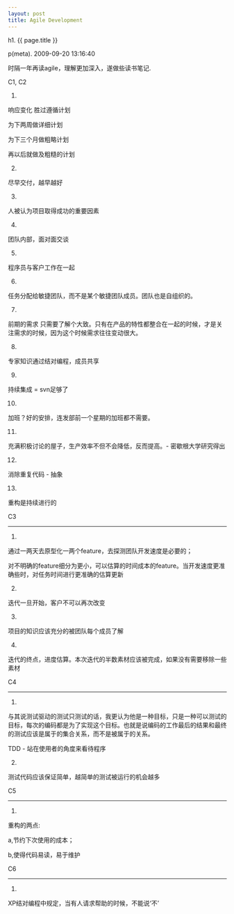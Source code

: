 ```yaml
---
layout: post
title: Agile Development
---
```


h1. {{ page.title }} 

p(meta). 2009-09-20 13:16:40

时隔一年再读agile，理解更加深入，遂做些读书笔记.
<div id="_mcePaste" style="position: absolute; left: -10000px; top: 0px; width: 1px; height: 1px; overflow-x: hidden; overflow-y: hidden;">C1, C2</div>
<div id="_mcePaste" style="position: absolute; left: -10000px; top: 0px; width: 1px; height: 1px; overflow-x: hidden; overflow-y: hidden;">1.</div>
<div id="_mcePaste" style="position: absolute; left: -10000px; top: 0px; width: 1px; height: 1px; overflow-x: hidden; overflow-y: hidden;">响应变化 胜过遵循计划</div>
<div id="_mcePaste" style="position: absolute; left: -10000px; top: 0px; width: 1px; height: 1px; overflow-x: hidden; overflow-y: hidden;">为下两周做详细计划</div>
<div id="_mcePaste" style="position: absolute; left: -10000px; top: 0px; width: 1px; height: 1px; overflow-x: hidden; overflow-y: hidden;">为下三个月做粗略计划</div>
<div id="_mcePaste" style="position: absolute; left: -10000px; top: 0px; width: 1px; height: 1px; overflow-x: hidden; overflow-y: hidden;">再以后就做及粗糙的计划</div>
<div id="_mcePaste" style="position: absolute; left: -10000px; top: 0px; width: 1px; height: 1px; overflow-x: hidden; overflow-y: hidden;">2.</div>
<div id="_mcePaste" style="position: absolute; left: -10000px; top: 0px; width: 1px; height: 1px; overflow-x: hidden; overflow-y: hidden;">尽早交付，越早越好</div>
<div id="_mcePaste" style="position: absolute; left: -10000px; top: 0px; width: 1px; height: 1px; overflow-x: hidden; overflow-y: hidden;">3.</div>
<div id="_mcePaste" style="position: absolute; left: -10000px; top: 0px; width: 1px; height: 1px; overflow-x: hidden; overflow-y: hidden;">人被认为项目取得成功的重要因素</div>
<div id="_mcePaste" style="position: absolute; left: -10000px; top: 0px; width: 1px; height: 1px; overflow-x: hidden; overflow-y: hidden;">4.</div>
<div id="_mcePaste" style="position: absolute; left: -10000px; top: 0px; width: 1px; height: 1px; overflow-x: hidden; overflow-y: hidden;">团队内部，面对面交谈</div>
<div id="_mcePaste" style="position: absolute; left: -10000px; top: 0px; width: 1px; height: 1px; overflow-x: hidden; overflow-y: hidden;">5.</div>
<div id="_mcePaste" style="position: absolute; left: -10000px; top: 0px; width: 1px; height: 1px; overflow-x: hidden; overflow-y: hidden;">程序员与客户工作在一起</div>
<div id="_mcePaste" style="position: absolute; left: -10000px; top: 0px; width: 1px; height: 1px; overflow-x: hidden; overflow-y: hidden;">6.</div>
<div id="_mcePaste" style="position: absolute; left: -10000px; top: 0px; width: 1px; height: 1px; overflow-x: hidden; overflow-y: hidden;">任务分配给敏捷团队，而不是某个敏捷团队成员。团队也是自组织的。</div>
<div id="_mcePaste" style="position: absolute; left: -10000px; top: 0px; width: 1px; height: 1px; overflow-x: hidden; overflow-y: hidden;">7.</div>
<div id="_mcePaste" style="position: absolute; left: -10000px; top: 0px; width: 1px; height: 1px; overflow-x: hidden; overflow-y: hidden;">前期的需求 只需要了解个大致。只有在产品的特性都整合在一起的时候，才是关注需求的时候，因为这个时候需求往往变动很大。</div>
<div id="_mcePaste" style="position: absolute; left: -10000px; top: 0px; width: 1px; height: 1px; overflow-x: hidden; overflow-y: hidden;">8.</div>
<div id="_mcePaste" style="position: absolute; left: -10000px; top: 0px; width: 1px; height: 1px; overflow-x: hidden; overflow-y: hidden;">专家知识通过结对编程，成员共享</div>
<div id="_mcePaste" style="position: absolute; left: -10000px; top: 0px; width: 1px; height: 1px; overflow-x: hidden; overflow-y: hidden;">9.</div>
<div id="_mcePaste" style="position: absolute; left: -10000px; top: 0px; width: 1px; height: 1px; overflow-x: hidden; overflow-y: hidden;">持续集成 = svn足够了</div>
<div id="_mcePaste" style="position: absolute; left: -10000px; top: 0px; width: 1px; height: 1px; overflow-x: hidden; overflow-y: hidden;">10.</div>
<div id="_mcePaste" style="position: absolute; left: -10000px; top: 0px; width: 1px; height: 1px; overflow-x: hidden; overflow-y: hidden;">加班？好的安排，连发部前一个星期的加班都不需要。</div>
<div id="_mcePaste" style="position: absolute; left: -10000px; top: 0px; width: 1px; height: 1px; overflow-x: hidden; overflow-y: hidden;">11.</div>
<div id="_mcePaste" style="position: absolute; left: -10000px; top: 0px; width: 1px; height: 1px; overflow-x: hidden; overflow-y: hidden;">充满积极讨论的屋子，生产效率不但不会降低，反而提高。- 密歇根大学研究得出</div>
<div id="_mcePaste" style="position: absolute; left: -10000px; top: 0px; width: 1px; height: 1px; overflow-x: hidden; overflow-y: hidden;">12.</div>
<div id="_mcePaste" style="position: absolute; left: -10000px; top: 0px; width: 1px; height: 1px; overflow-x: hidden; overflow-y: hidden;">消除重复代码 - 抽象</div>
<div id="_mcePaste" style="position: absolute; left: -10000px; top: 0px; width: 1px; height: 1px; overflow-x: hidden; overflow-y: hidden;">13.</div>
<div id="_mcePaste" style="position: absolute; left: -10000px; top: 0px; width: 1px; height: 1px; overflow-x: hidden; overflow-y: hidden;">重构是持续进行的</div>
<div id="_mcePaste" style="position: absolute; left: -10000px; top: 0px; width: 1px; height: 1px; overflow-x: hidden; overflow-y: hidden;">C3</div>
<div id="_mcePaste" style="position: absolute; left: -10000px; top: 0px; width: 1px; height: 1px; overflow-x: hidden; overflow-y: hidden;">---------------------------------------</div>
<div id="_mcePaste" style="position: absolute; left: -10000px; top: 0px; width: 1px; height: 1px; overflow-x: hidden; overflow-y: hidden;">1.</div>
<div id="_mcePaste" style="position: absolute; left: -10000px; top: 0px; width: 1px; height: 1px; overflow-x: hidden; overflow-y: hidden;">通过一两天去原型化一两个feature，去探测团队开发速度是必要的；</div>
<div id="_mcePaste" style="position: absolute; left: -10000px; top: 0px; width: 1px; height: 1px; overflow-x: hidden; overflow-y: hidden;">对不明确的feature细分为更小，可以估算的时间成本的feature。当开发速度更准确些时，对任务时间进行更准确的估算更新</div>
<div id="_mcePaste" style="position: absolute; left: -10000px; top: 0px; width: 1px; height: 1px; overflow-x: hidden; overflow-y: hidden;">2.</div>
<div id="_mcePaste" style="position: absolute; left: -10000px; top: 0px; width: 1px; height: 1px; overflow-x: hidden; overflow-y: hidden;">迭代一旦开始，客户不可以再次改变</div>
<div id="_mcePaste" style="position: absolute; left: -10000px; top: 0px; width: 1px; height: 1px; overflow-x: hidden; overflow-y: hidden;">3.</div>
<div id="_mcePaste" style="position: absolute; left: -10000px; top: 0px; width: 1px; height: 1px; overflow-x: hidden; overflow-y: hidden;">项目的知识应该充分的被团队每个成员了解</div>
<div id="_mcePaste" style="position: absolute; left: -10000px; top: 0px; width: 1px; height: 1px; overflow-x: hidden; overflow-y: hidden;">4.</div>
<div id="_mcePaste" style="position: absolute; left: -10000px; top: 0px; width: 1px; height: 1px; overflow-x: hidden; overflow-y: hidden;">迭代的终点，进度估算。本次迭代的半数素材应该被完成，如果没有需要移除一些素材</div>
<div id="_mcePaste" style="position: absolute; left: -10000px; top: 0px; width: 1px; height: 1px; overflow-x: hidden; overflow-y: hidden;">C4</div>
<div id="_mcePaste" style="position: absolute; left: -10000px; top: 0px; width: 1px; height: 1px; overflow-x: hidden; overflow-y: hidden;">------------------------------------------</div>
<div id="_mcePaste" style="position: absolute; left: -10000px; top: 0px; width: 1px; height: 1px; overflow-x: hidden; overflow-y: hidden;">1.</div>
<div id="_mcePaste" style="position: absolute; left: -10000px; top: 0px; width: 1px; height: 1px; overflow-x: hidden; overflow-y: hidden;">与其说测试驱动的测试只测试的话，我更认为他是一种目标，只是一种可以测试的目标，每次的编码都是为了实现这个目标。也就是说编码的工作最后的结果和最终的测试应该是属于的集合关系，而不是被属于的关系。</div>
<div id="_mcePaste" style="position: absolute; left: -10000px; top: 0px; width: 1px; height: 1px; overflow-x: hidden; overflow-y: hidden;">TDD - 站在使用者的角度来看待程序</div>
<div id="_mcePaste" style="position: absolute; left: -10000px; top: 0px; width: 1px; height: 1px; overflow-x: hidden; overflow-y: hidden;">2.</div>
<div id="_mcePaste" style="position: absolute; left: -10000px; top: 0px; width: 1px; height: 1px; overflow-x: hidden; overflow-y: hidden;">测试代码应该保证简单，越简单的测试被运行的机会越多</div>
<div id="_mcePaste" style="position: absolute; left: -10000px; top: 0px; width: 1px; height: 1px; overflow-x: hidden; overflow-y: hidden;">C5</div>
<div id="_mcePaste" style="position: absolute; left: -10000px; top: 0px; width: 1px; height: 1px; overflow-x: hidden; overflow-y: hidden;">------------------------------------------</div>
<div id="_mcePaste" style="position: absolute; left: -10000px; top: 0px; width: 1px; height: 1px; overflow-x: hidden; overflow-y: hidden;">1.</div>
<div id="_mcePaste" style="position: absolute; left: -10000px; top: 0px; width: 1px; height: 1px; overflow-x: hidden; overflow-y: hidden;">重构的两点:</div>
<div id="_mcePaste" style="position: absolute; left: -10000px; top: 0px; width: 1px; height: 1px; overflow-x: hidden; overflow-y: hidden;">a,节约下次使用的成本；</div>
<div id="_mcePaste" style="position: absolute; left: -10000px; top: 0px; width: 1px; height: 1px; overflow-x: hidden; overflow-y: hidden;">b,使得代码易读，易于维护</div>
<div id="_mcePaste" style="position: absolute; left: -10000px; top: 0px; width: 1px; height: 1px; overflow-x: hidden; overflow-y: hidden;">C6</div>
<div id="_mcePaste" style="position: absolute; left: -10000px; top: 0px; width: 1px; height: 1px; overflow-x: hidden; overflow-y: hidden;">--------------------------------------------</div>
<div id="_mcePaste" style="position: absolute; left: -10000px; top: 0px; width: 1px; height: 1px; overflow-x: hidden; overflow-y: hidden;">1.</div>
<div id="_mcePaste" style="position: absolute; left: -10000px; top: 0px; width: 1px; height: 1px; overflow-x: hidden; overflow-y: hidden;">XP结对编程中规定，当有人请求帮助的时候，不能说‘不’</div>
C1, C2

1.

响应变化 胜过遵循计划

为下两周做详细计划

为下三个月做粗略计划

再以后就做及粗糙的计划

2.

尽早交付，越早越好

3.

人被认为项目取得成功的重要因素

4.

团队内部，面对面交谈

5.

程序员与客户工作在一起

6.

任务分配给敏捷团队，而不是某个敏捷团队成员。团队也是自组织的。

7.

前期的需求 只需要了解个大致。只有在产品的特性都整合在一起的时候，才是关注需求的时候，因为这个时候需求往往变动很大。

8.

专家知识通过结对编程，成员共享

9.

持续集成 = svn足够了

10.

加班？好的安排，连发部前一个星期的加班都不需要。

11.

充满积极讨论的屋子，生产效率不但不会降低，反而提高。- 密歇根大学研究得出

12.

消除重复代码 - 抽象

13.

重构是持续进行的

C3

---------------------------------------

1.

通过一两天去原型化一两个feature，去探测团队开发速度是必要的；

对不明确的feature细分为更小，可以估算的时间成本的feature。当开发速度更准确些时，对任务时间进行更准确的估算更新

2.

迭代一旦开始，客户不可以再次改变

3.

项目的知识应该充分的被团队每个成员了解

4.

迭代的终点，进度估算。本次迭代的半数素材应该被完成，如果没有需要移除一些素材

C4

------------------------------------------

1.

与其说测试驱动的测试只测试的话，我更认为他是一种目标，只是一种可以测试的目标，每次的编码都是为了实现这个目标。也就是说编码的工作最后的结果和最终的测试应该是属于的集合关系，而不是被属于的关系。

TDD - 站在使用者的角度来看待程序

2.

测试代码应该保证简单，越简单的测试被运行的机会越多

C5

------------------------------------------

1.

重构的两点:

a,节约下次使用的成本；

b,使得代码易读，易于维护

C6

--------------------------------------------

1.

XP结对编程中规定，当有人请求帮助的时候，不能说‘不’